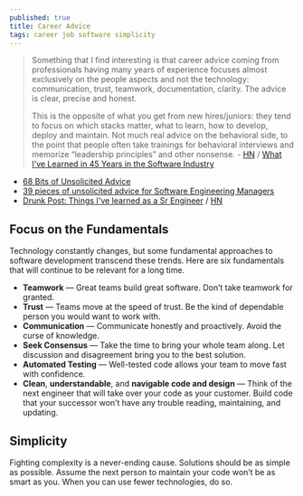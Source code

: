 ```yaml
---
published: true
title: Career Advice
tags: career job software simplicity
---
```

> Something that I find interesting is that career advice coming from professionals having many years of experience focuses almost exclusively on the people aspects and not the technology: communication, trust, teamwork, documentation, clarity. The advice is clear, precise and honest.
>
> This is the opposite of what you get from new hires/juniors: they tend to focus on which stacks matter, what to learn, how to develop, deploy and maintain. Not much real advice on the behavioral side, to the point that people often take trainings for behavioral interviews and memorize “leadership principles” and other nonsense. - [HN](https://news.ycombinator.com/item?id=25658216) / [What I’ve Learned in 45 Years in the Software Industry](https://www.bti360.com/what-ive-learned-in-45-years-in-the-software-industry/)

- [68 Bits of Unsolicited Advice](https://kk.org/thetechnium/68-bits-of-unsolicited-advice/)
- [39 pieces of unsolicited advice for Software Engineering Managers](https://camunda.com/blog/2020/08/39-pieces-of-unsolicited-advice-for-software-engineering-managers/)
- [Drunk Post: Things I've learned as a Sr Engineer](https://old.reddit.com/r/ExperiencedDevs/comments/nmodyl/drunk_post_things_ive_learned_as_a_sr_engineer/) / [HN](https://news.ycombinator.com/item?id=27333260)

## Focus on the Fundamentals

Technology constantly changes, but some fundamental approaches to software development transcend these trends. Here are six fundamentals that will continue to be relevant for a long time.

- **Teamwork** — Great teams build great software. Don’t take teamwork for granted.
- **Trust** — Teams move at the speed of trust. Be the kind of dependable person you would want to work with.
- **Communication** — Communicate honestly and proactively. Avoid the curse of knowledge.
- **Seek Consensus** — Take the time to bring your whole team along. Let discussion and disagreement bring you to the best solution.
- **Automated Testing** —  Well-tested code allows your team to move fast with confidence.
- **Clean**, **understandable**, and **navigable code and design** — Think of the next engineer that will take over your code as your customer.  Build code that your successor won’t have any trouble reading, maintaining, and updating.

## Simplicity

Fighting complexity is a never-ending cause. Solutions should be as simple as possible. Assume the next person to maintain your code won’t be as smart as you. When you can use fewer technologies, do so.
